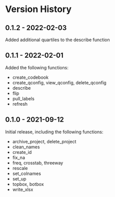 <!-- README.md is generated from README.Rmd. Please edit that file -->

# Version History

## 0.1.2 - 2022-02-03

Added additional quartiles to the describe function

## 0.1.1 - 2022-02-01

Added the following functions:

-   create_codebook
-   create_qconfig, view_qconfig, delete_qconfig
-   describe
-   flip
-   pull_labels
-   refresh

## 0.1.0 - 2021-09-12

Initial release, including the following functions:

-   archive_project, delete_project
-   clean_names
-   create_id
-   fix_na
-   freq, crosstab, threeway
-   rescale
-   set_colnames
-   set_up
-   topbox, botbox
-   write_xlsx
